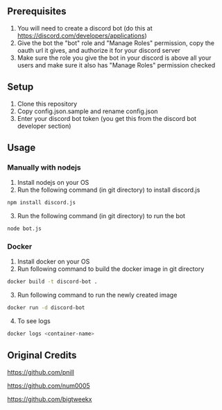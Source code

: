 ## Prerequisites
1. You will need to create a discord bot (do this at https://discord.com/developers/applications)
2. Give the bot the "bot" role and "Manage Roles" permission, copy the oauth url it gives, and authorize it for your discord server
3. Make sure the role you give the bot in your discord is above all your users and make sure it also has "Manage Roles" permission checked
 
## Setup
1. Clone this repository
2. Copy config.json.sample and rename config.json
3. Enter your discord bot token (you get this from the discord bot developer section)

## Usage
### Manually with nodejs
1. Install nodejs on your OS
2. Run the following command (in git directory) to install discord.js
```bash
npm install discord.js
``` 
3. Run the following command (in git directory) to run the bot
```bash
node bot.js
``` 
### Docker
1. Install docker on your OS
2. Run following command to build the docker image in git directory
```bash
docker build -t discord-bot .
```
3. Run following command to run the newly created image
```bash
docker run -d discord-bot
```
4. To see logs
```bash
docker logs <container-name>
```

## Original Credits
https://github.com/pnill

https://github.com/num0005

https://github.com/bigtweekx

